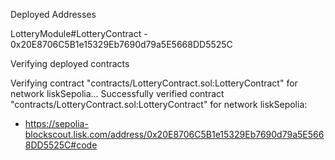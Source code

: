 Deployed Addresses

LotteryModule#LotteryContract - 0x20E8706C5B1e15329Eb7690d79a5E5668DD5525C

Verifying deployed contracts

Verifying contract "contracts/LotteryContract.sol:LotteryContract" for network liskSepolia...
Successfully verified contract "contracts/LotteryContract.sol:LotteryContract" for network liskSepolia:
  - https://sepolia-blockscout.lisk.com/address/0x20E8706C5B1e15329Eb7690d79a5E5668DD5525C#code